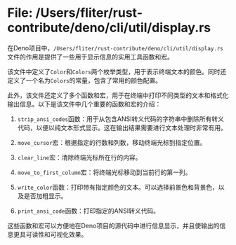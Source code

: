 # File: /Users/fliter/rust-contribute/deno/cli/util/display.rs

在Deno项目中，`/Users/fliter/rust-contribute/deno/cli/util/display.rs`文件的作用是提供了一些用于显示信息的实用工具函数和宏。

该文件中定义了`Color`和`Colors`两个枚举类型，用于表示终端文本的颜色。同时还定义了一个名为`Colors`的常量，包含了常用的颜色配置。

此外，该文件还定义了多个函数和宏，用于在终端中打印不同类型的文本和格式化输出信息。以下是该文件中几个重要的函数和宏的介绍：

1. `strip_ansi_codes`函数：用于从包含ANSI转义代码的字符串中删除所有转义代码，以便以纯文本形式显示。这在输出结果需要进行文本处理时非常有用。

2. `move_cursor`宏：根据指定的行数和列数，移动终端光标到指定位置。

3. `clear_line`宏：清除终端光标所在行的内容。

4. `move_to_first_column`宏：将终端光标移动到当前行的第一列。

5. `write_color`函数：打印带有指定颜色的文本。可以选择前景色和背景色，以及是否加粗显示。

6. `print_ansi_code`函数：打印指定的ANSI转义代码。

这些函数和宏可以方便地在Deno项目的源代码中进行信息显示，并且使输出的信息更具可读性和可视化效果。

